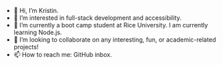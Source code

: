 - 👋 Hi, I’m Kristin.
- 👀 I’m interested in full-stack development and accessibility.
- 🌱 I’m currently a boot camp student at Rice University. I am currently learning Node.js.
- 💞️ I’m looking to collaborate on any interesting, fun, or academic-related projects!
- 📫 How to reach me: GitHub inbox. 

<!---
Kristin611/Kristin611 is a ✨ special ✨ repository because its `README.md` (this file) appears on your GitHub profile.
You can click the Preview link to take a look at your changes.
--->
